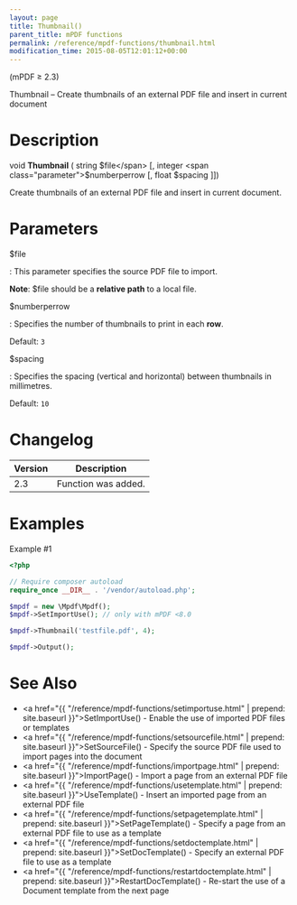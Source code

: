 ```yaml
---
layout: page
title: Thumbnail()
parent_title: mPDF functions
permalink: /reference/mpdf-functions/thumbnail.html
modification_time: 2015-08-05T12:01:12+00:00
---
```


(mPDF &ge; 2.3)

Thumbnail – Create thumbnails of an external PDF file and insert in current document

# Description

void **Thumbnail** (
string <span class="parameter">$file</span>
[, integer <span class="parameter">$numberperrow</span>
[, float <span class="parameter">$spacing</span> ]])

Create thumbnails of an external PDF file and insert in current document.

# Parameters

<span class="parameter">$file</span>

: This parameter specifies the source PDF file to import. 

  **Note**: <span class="parameter">$file</span> should be a **relative path** to a local file.

<span class="parameter">$numberperrow</span>

: Specifies the number of thumbnails to print in each **row**.

  Default: `3`

<span class="parameter">$spacing</span>

: Specifies the spacing (vertical and horizontal) between thumbnails in millimetres.

  Default: `10`

# Changelog

<table class="table">
<thead>
<tr>
  <th>Version</th>
  <th>Description</th>
</tr>
</thead>
<tbody>
<tr>
  <td>2.3</td>
  <td>Function was added.</td>
</tr>
</tbody>
</table>

# Examples

Example #1

```php
<?php

// Require composer autoload
require_once __DIR__ . '/vendor/autoload.php';

$mpdf = new \Mpdf\Mpdf();
$mpdf->SetImportUse(); // only with mPDF <8.0

$mpdf->Thumbnail('testfile.pdf', 4);

$mpdf->Output();

```
# See Also

* <a href="{{ "/reference/mpdf-functions/setimportuse.html" | prepend: site.baseurl }}">SetImportUse()</a> - Enable the use of imported PDF files or templates
* <a href="{{ "/reference/mpdf-functions/setsourcefile.html" | prepend: site.baseurl }}">SetSourceFile()</a> - Specify the source PDF file used to import pages into the document
* <a href="{{ "/reference/mpdf-functions/importpage.html" | prepend: site.baseurl }}">ImportPage()</a> - Import a page from an external PDF file
* <a href="{{ "/reference/mpdf-functions/usetemplate.html" | prepend: site.baseurl }}">UseTemplate()</a> - Insert an imported page from an external PDF file
* <a href="{{ "/reference/mpdf-functions/setpagetemplate.html" | prepend: site.baseurl }}">SetPageTemplate()</a> - Specify a page from an external PDF file to use as a template
* <a href="{{ "/reference/mpdf-functions/setdoctemplate.html" | prepend: site.baseurl }}">SetDocTemplate()</a> - Specify an external PDF file to use as a template
* <a href="{{ "/reference/mpdf-functions/restartdoctemplate.html" | prepend: site.baseurl }}">RestartDocTemplate()</a> - Re-start the use of a Document template from the next page


